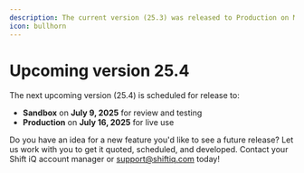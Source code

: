 ```yaml
---
description: The current version (25.3) was released to Production on May 28, 2025.
icon: bullhorn
---
```


# Upcoming version 25.4

The next upcoming version (25.4) is scheduled for release to:

* **Sandbox** on **July 9, 2025** for review and testing
* **Production** on **July 16, 2025** for live use

Do you have an idea for a new feature you'd like to see a future release? Let us work with you to get it quoted, scheduled, and developed. Contact your Shift iQ account manager or [support@shiftiq.com](mailto:support@shiftiq.com) today!
